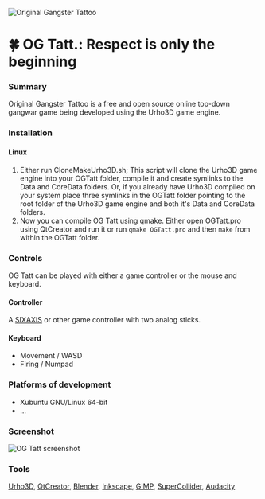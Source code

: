 ![Original Gangster Tattoo](https://raw.githubusercontent.com/LucKeyProductions/OGTatt/master/Vectors/OGTatt.png)

# :four_leaf_clover: OG Tatt.: Respect is only the beginning

### Summary
Original Gangster Tattoo is a free and open source online top-down gangwar game being developed using the Urho3D game engine.

### Installation
#### Linux

1. Either run CloneMakeUrho3D.sh; This script will clone the Urho3D game engine into your OGTatt folder, compile it and create symlinks to the Data and CoreData folders.
Or, if you already have Urho3D compiled on your system place three symlinks in the OGTatt folder pointing to the root folder of the Urho3D game engine and both it's Data and CoreData folders.
2. Now you can compile OG Tatt using qmake. Either open OGTatt.pro using QtCreator and run it or run `qmake OGTatt.pro` and then `make` from within the OGTatt folder.

### Controls
OG Tatt can be played with either a game controller or the mouse and keyboard.
#### Controller
A [SIXAXIS](https://help.ubuntu.com/community/Sixaxis) or other game controller with two analog sticks.
#### Keyboard
* Movement / WASD
* Firing / Numpad

### Platforms of development
* Xubuntu GNU/Linux 64-bit
* ...

### Screenshot
![OG Tatt screenshot](https://raw.githubusercontent.com/LucKeyProductions/OGTatt/master/Screenshots/Screenshot_Mon_Feb__8_03_33_59_2016.png)

### Tools
[Urho3D](http://urho3d.github.io), [QtCreator](http://wiki.qt.io/Category:Tools::QtCreator), [Blender](http://www.blender.org/), [Inkscape](http://inkscape.org/), [GIMP](http://gimp.org), [SuperCollider](http://supercollider.github.io/), [Audacity](http://web.audacityteam.org/)
